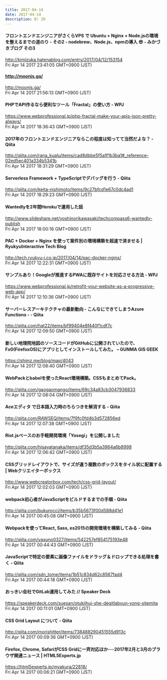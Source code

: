 ```yaml
---
title: 2017-04-14
date: 2017-04-14
description: B! 20
---
```


#### フロントエンドエンジニアがさくらVPS で Ubuntu + Nginx + Node.jsの環境を整えるまでの道のり - その2 - nodebrew、Node.js、npmの導入 😎 - みかづきブログ その3
http://kimizuka.hatenablog.com/entry/2017/04/12/153154<br>
Fri Apr 14 2017 23:41:05 GMT+0900 (JST)<br>


#### http://moonjs.ga/
http://moonjs.ga/<br>
Fri Apr 14 2017 21:56:13 GMT+0900 (JST)<br>


#### PHPでAPI作るなら便利なツール「Fractal」の使い方 - WPJ
https://www.webprofessional.jp/php-fractal-make-your-apis-json-pretty-always/<br>
Fri Apr 14 2017 18:36:43 GMT+0900 (JST)<br>


#### 2017年のフロントエンドエンジニアならこの程度は知ってて当然だよな？ - Qiita
http://qiita.com/rana_kualu/items/cad8dbbe5f5a1f1b3ba1#_reference-02ed5ec401a334b5341b<br>
Fri Apr 14 2017 18:31:29 GMT+0900 (JST)<br>


#### Serverless Framework + TypeScriptでデバッグを行う - Qiita
http://qiita.com/keita-nishimoto/items/9c27bfcd1e67c0dc4ad1<br>
Fri Apr 14 2017 18:29:23 GMT+0900 (JST)<br>


#### Wantedlyを2年間Herokuで運用した話
http://www.slideshare.net/yoshinorikawasaki/techcompass6-wantedly-publish<br>
Fri Apr 14 2017 18:00:16 GMT+0900 (JST)<br>


#### PAC + Docker + Nginx を使って案件別の環境構築を超速で済ませる | RyukyuInteractive Tech Blog
http://tech.ryukyu-i.co.jp/2017/04/14/pac-docker-nginx/<br>
Fri Apr 14 2017 12:22:31 GMT+0900 (JST)<br>


#### サンプルあり！Googleが推進するPWAに既存サイトを対応させる方法 - WPJ
https://www.webprofessional.jp/retrofit-your-website-as-a-progressive-web-app/<br>
Fri Apr 14 2017 12:10:36 GMT+0900 (JST)<br>


#### サーバーレスアーキテクチャの最新動向 - こんなにできてしまうAzure Functions -  - Qiita
http://qiita.com/hat22/items/bf99404e8f440f1cdf7c<br>
Fri Apr 14 2017 12:09:50 GMT+0900 (JST)<br>


#### 新しい地理院地図のソースコードがGitHubに公開されていたので、Fx0(FirefoxOS)にアプリとしてインストールしてみた。 – GUNMA GIS GEEK
https://shimz.me/blog/map/4043<br>
Fri Apr 14 2017 12:08:40 GMT+0900 (JST)<br>


#### WebPackとbabelを使ったReact環境構築。CSSもまとめてPack。
http://qiita.com/gaogaomango/items/69c34a83cb3047936833<br>
Fri Apr 14 2017 12:08:04 GMT+0900 (JST)<br>


#### Aceエディタ で日本語入力時のちらつきを解消する - Qiita
http://qiita.com/RAWSEQ/items/7f9fc0fd4b3d572856ed<br>
Fri Apr 14 2017 12:07:38 GMT+0900 (JST)<br>


#### Riot.jsベースのお手軽開発環境「Yosegi」を公開しました
http://qiita.com/hisayatanaka/items/df35d3b5a3964a6b8998<br>
Fri Apr 14 2017 12:06:42 GMT+0900 (JST)<br>


#### CSSグリッドレイアウトで、サイズが違う複数のボックスをタイル状に配置する | Webクリエイターボックス
http://www.webcreatorbox.com/tech/css-grid-layout/<br>
Fri Apr 14 2017 12:02:03 GMT+0900 (JST)<br>


#### webpack初心者がJavaScriptをビルドするまでの手順 - Qiita
http://qiita.com/bukurocci/items/b35b5673f00d588d41e1<br>
Fri Apr 14 2017 00:45:08 GMT+0900 (JST)<br>


#### Webpackを使ってReact, Sass, es2015の開発環境を構築してみる - Qiita
http://qiita.com/yasuno0327/items/542257ef854175193e48<br>
Fri Apr 14 2017 00:44:43 GMT+0900 (JST)<br>


#### JavaScriptで特定の要素に画像ファイルをドラッグ＆ドロップできる処理を書く - Qiita
http://qiita.com/sdn_tome/items/1b51c834d62c8567fad4<br>
Fri Apr 14 2017 00:44:18 GMT+0900 (JST)<br>


#### おっきい会社でGitLab運用してみた // Speaker Deck
https://speakerdeck.com/suesan/otukiihui-she-degitlabyun-yong-sitemita<br>
Fri Apr 14 2017 00:11:01 GMT+0900 (JST)<br>


#### CSS Grid Layout について - Qiita
http://qiita.com/morishitter/items/738488290451555d913c<br>
Fri Apr 14 2017 00:09:36 GMT+0900 (JST)<br>


#### Firefox, Chrome, SafariがCSS Gridに一斉対応ほか──2017年2月と3月のブラウザ関連ニュース | HTML5Experts.jp
https://html5experts.jp/myakura/22818/<br>
Fri Apr 14 2017 00:06:21 GMT+0900 (JST)<br>


